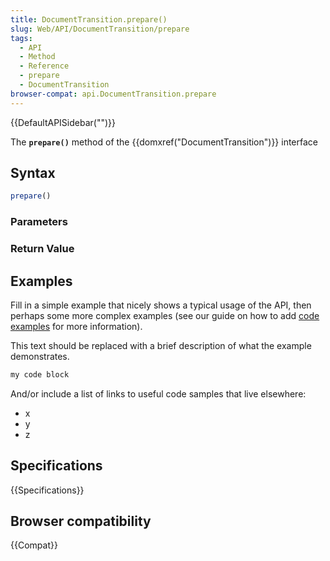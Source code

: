 ```yaml
---
title: DocumentTransition.prepare()
slug: Web/API/DocumentTransition/prepare
tags:
  - API
  - Method
  - Reference
  - prepare
  - DocumentTransition
browser-compat: api.DocumentTransition.prepare
---
```

{{DefaultAPISidebar("")}}

The **`prepare()`** method of the {{domxref("DocumentTransition")}} interface 

## Syntax

```js
prepare()
```

### Parameters



### Return Value



## Examples

Fill in a simple example that nicely shows a typical usage of the API, then perhaps some more complex examples (see our guide on how to add [code examples](/en-US/docs/MDN/Contribute/Structures/Code_examples) for more information).

This text should be replaced with a brief description of what the example demonstrates.

```js
my code block
```

And/or include a list of links to useful code samples that live elsewhere:

*   x
*   y
*   z

## Specifications

{{Specifications}}

## Browser compatibility

{{Compat}}

